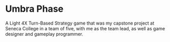 # Umbra Phase

A Light 4X Turn-Based Strategy game that was my capstone project at Seneca College in a team of five, with me as the team lead, as well as game designer and gameplay programmer.
